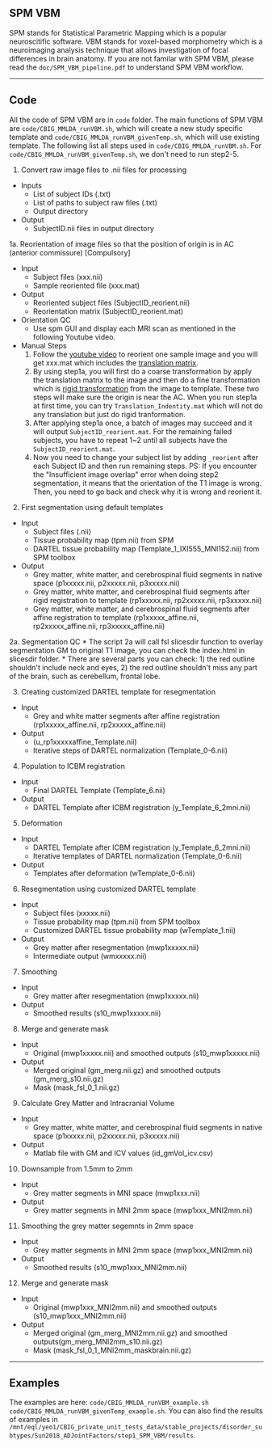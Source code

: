 ## SPM VBM
SPM stands for Statistical Parametric Mapping which is a popular neuroscitific software. VBM stands for voxel-based morphometry which is a neuroimaging analysis technique that allows investigation of focal differences in brain anatomy. If you are not familar with SPM VBM, please read the `doc/SPM_VBM_pipeline.pdf` to understand SPM VBM workflow. 

----
## Code
All the code of SPM VBM are in `code` folder. The main functions of SPM VBM are `code/CBIG_MMLDA_runVBM.sh`, which will create a new study specific template and `code/CBIG_MMLDA_runVBM_givenTemp.sh`, which will use existing template. The following list all steps used in `code/CBIG_MMLDA_runVBM.sh`. For `code/CBIG_MMLDA_runVBM_givenTemp.sh`, we don't need to run step2-5. 

1. Convert raw image files to .nii files for processing
  * Inputs
    *  List of subject IDs (.txt)
    *  List of paths to subject raw files (.txt)
    *  Output directory
  * Output
    *  SubjectID.nii files in output directory

1a. Reorientation of image files so that the position of origin is in AC (anterior commissure) [Compulsory] 
  * Input
    *  Subject files (xxx.nii)
    *  Sample reoriented file (xxx.mat)
  * Output
    *  Reoriented subject files (SubjectID_reorient.nii)
    *  Reorientation matrix (SubjectID_reorient.mat)
  * Orientation QC
    *  Use spm GUI and display each MRI scan as mentioned in the following Youtube video.
  * Manual Steps
    1. Follow the [youtube video](https://www.youtube.com/watch?v=AwNJAUKLhqY) to reorient one sample image and you will get xxx.mat which includes the [translation matrix](https://en.wikipedia.org/wiki/Translation_%28geometry%29).
    2. By using step1a, you will first do a coarse transformation by apply the translation matrix to the image and then do a fine transformation which is [rigid transformation](https://en.wikipedia.org/wiki/Rigid_transformation) from the image to template. These two steps will make sure the origin is near the AC.
    When you run step1a at first time, you can try `Translation_Indentity.mat` which will not do any translation but just do rigid tranformation.
    3. After applying step1a once, a batch of images may succeed and it will output `SubjectID_reorient.mat`. For the remaining failed subjects, you have to repeat 1~2 until all subjects have the `SubjectID_reorient.mat`.
    4. Now you need to change your subject list by adding `_reorient` after each Subject ID and then run remaining steps.
    PS: If you encounter the "Insufficient image overlap" error when doing step2 segmentation, it means that the orientation of the T1 image is wrong. Then, you need to go back and check why it is wrong and reorient it.  

2. First segmentation using default templates
  * Input
    *  Subject files (.nii)
    *  Tissue probability map (tpm.nii) from SPM
    *  DARTEL tissue probability map (Template_1_IXI555_MNI152.nii) from SPM toolbox
  * Output
    *  Grey matter, white matter, and cerebrospinal fluid segments in native space (p1xxxxx.nii, p2xxxxx.nii, p3xxxxx.nii)
    *  Grey matter, white matter, and cerebrospinal fluid segments after rigid registration to template (rp1xxxxx.nii, rp2xxxxx.nii, rp3xxxxx.nii)
    *  Grey matter, white matter, and cerebrospinal fluid segments after affine registration to template (rp1xxxxx_affine.nii, rp2xxxxx_affine.nii, rp3xxxxx_affine.nii)

2a. Segmentation QC
    *  The script 2a will call fsl slicesdir function to overlay segmentation GM to original T1 image, you can check the index.html in slicesdir folder.
    *  There are several parts you can check: 1) the red outline shouldn't include neck and eyes, 2) the red outline shouldn't miss any part of the brain, such as cerebellum, frontal lobe. 

3. Creating customized DARTEL template for resegmentation
  * Input
    *  Grey and white matter segments after affine registration (rp1xxxxx_affine.nii, rp2xxxxx_affine.nii)
  * Output
    *  (u_rp1xxxxxaffine_Template.nii)
    *  Iterative steps of DARTEL normalization (Template_0-6.nii)

4. Population to ICBM registration
  * Input
    *  Final DARTEL Template (Template_6.nii)
  * Output
    *  DARTEL Template after ICBM registration (y_Template_6_2mni.nii)
 
5. Deformation
  * Input
    *  DARTEL Template after ICBM registration (y_Template_6_2mni.nii)
    *  Iterative templates of DARTEL normalization (Template_0-6.nii)
  * Output
    *  Templates after deformation (wTemplate_0-6.nii)

6. Resegmentation using customized DARTEL template
  * Input
    *  Subject files (xxxxx.nii)
    *  Tissue probability map (tpm.nii) from SPM toolbox
    *  Customized DARTEL tissue probability map (wTemplate_1.nii)
  * Output
    *  Grey matter after resegmentation (mwp1xxxxx.nii)
    *  Intermediate output (wmxxxxx.nii)

7. Smoothing
  * Input
    *  Grey matter after resegmentation (mwp1xxxxx.nii)
  * Output
    *  Smoothed results (s10_mwp1xxxxx.nii)

8. Merge and generate mask
  * Input
    *  Original (mwp1xxxxx.nii) and smoothed outputs (s10_mwp1xxxxx.nii)
  * Output
    *  Merged original (gm_merg.nii.gz) and smoothed outputs (gm_merg_s10.nii.gz)
    *  Mask (mask_fsl_0_1.nii.gz)

9. Calculate Grey Matter and Intracranial Volume
  * Input
    *  Grey matter, white matter, and cerebrospinal fluid segments in native space (p1xxxxx.nii, p2xxxxx.nii, p3xxxxx.nii)
  * Output
    *  Matlab file with GM and ICV values (id_gmVol_icv.csv)

10. Downsample from 1.5mm to 2mm
  * Input
    *  Grey matter segments in MNI space (mwp1xxx.nii)
  * Output
    *  Grey matter segments in MNI 2mm space (mwp1xxx_MNI2mm.nii)

11. Smoothing the grey matter segemnts in 2mm space
  * Input
    *  Grey matter segments in MNI 2mm space (mwp1xxx_MNI2mm.nii) 
  * Output
    *  Smoothed results (s10_mwp1xxx_MNI2mm.nii)

12. Merge and generate mask
  * Input
    *  Original (mwp1xxx_MNI2mm.nii) and smoothed outputs (s10_mwp1xxx_MNI2mm.nii)
  * Output
    *  Merged original (gm_merg_MNI2mm.nii.gz) and smoothed outputs(gm_merg_MNI2mm_s10.nii.gz)
    *  Mask (mask_fsl_0_1_MNI2mm_maskbrain.nii.gz)
----
## Examples
The examples are here: `code/CBIG_MMLDA_runVBM_example.sh` `code/CBIG_MMLDA_runVBM_givenTemp_example.sh`. You can also find the results of examples in `/mnt/eql/yeo1/CBIG_private_unit_tests_data/stable_projects/disorder_subtypes/Sun2018_ADJointFactors/step1_SPM_VBM/results`.

